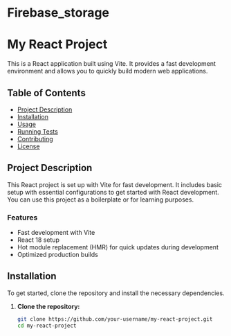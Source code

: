 # Firebase_storage
# My React Project

This is a React application built using Vite. It provides a fast development environment and allows you to quickly build modern web applications.

## Table of Contents

- [Project Description](#project-description)
- [Installation](#installation)
- [Usage](#usage)
- [Running Tests](#running-tests)
- [Contributing](#contributing)
- [License](#license)

## Project Description

This React project is set up with Vite for fast development. It includes basic setup with essential configurations to get started with React development. You can use this project as a boilerplate or for learning purposes.

### Features
- Fast development with Vite
- React 18 setup
- Hot module replacement (HMR) for quick updates during development
- Optimized production builds

## Installation

To get started, clone the repository and install the necessary dependencies.

1. **Clone the repository:**

   ```bash
   git clone https://github.com/your-username/my-react-project.git
   cd my-react-project
